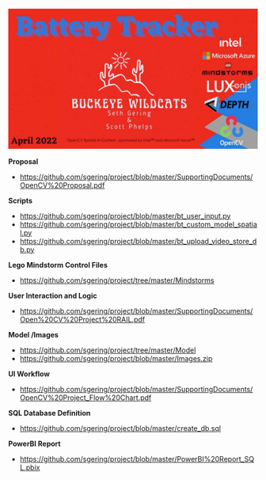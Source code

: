 ![OpenCV AI Contest](/logo.png)

 **Proposal**
 - https://github.com/sgering/project/blob/master/SupportingDocuments/OpenCV%20Proposal.pdf  
 
 **Scripts**
 - https://github.com/sgering/project/blob/master/bt_user_input.py 
 - https://github.com/sgering/project/blob/master/bt_custom_model_spatial.py 
 - https://github.com/sgering/project/blob/master/bt_upload_video_store_db.py 

**Lego Mindstorm Control Files**
- https://github.com/sgering/project/tree/master/Mindstorms 

**User Interaction and Logic**
- https://github.com/sgering/project/blob/master/SupportingDocuments/Open%20CV%20Project%20RAIL.pdf 

**Model /Images**
- https://github.com/sgering/project/tree/master/Model 
- https://github.com/sgering/project/blob/master/Images.zip 

**UI Workflow**
- https://github.com/sgering/project/blob/master/SupportingDocuments/OpenCV%20Project_Flow%20Chart.pdf 

**SQL Database Definition**
- https://github.com/sgering/project/blob/master/create_db.sql 

**PowerBI Report**
- https://github.com/sgering/project/blob/master/PowerBI%20Report_SQL.pbix 

